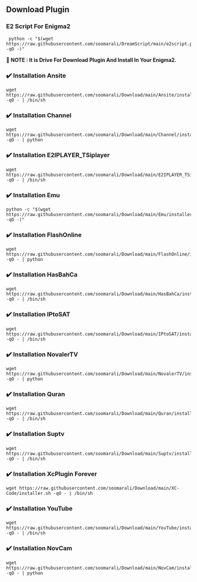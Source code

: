 ## Download Plugin
### E2 Script For Enigma2

```fish
 python -c "$(wget https://raw.githubusercontent.com/soomarali/DreamScript/main/e2script.py -qO -)"
```
**📣 NOTE : It is Drive For Download Plugin And Install In Your Enigma2.**

### ✔️ Installation Ansite

```fish
wget https://raw.githubusercontent.com/soomarali/Download/main/Ansite/installer.sh -qO - | /bin/sh
```

### ✔️ Installation Channel

```fish
wget https://raw.githubusercontent.com/soomarali/Download/main/Channel/installer.py -qO - | python
```

### ✔️ Installation E2IPLAYER_TSiplayer

```fish
wget https://raw.githubusercontent.com/soomarali/Download/main/E2IPLAYER_TSiplayer/installer.sh -qO - | /bin/sh
```

### ✔️ Installation Emu

```fish
python -c "$(wget https://raw.githubusercontent.com/soomarali/Download/main/Emu/installer.py -qO -)"
```

### ✔️ Installation FlashOnline

```fish
wget https://raw.githubusercontent.com/soomarali/Download/main/FlashOnline/installer.py -qO - | python
```

### ✔️ Installation HasBahCa

```fish
wget https://raw.githubusercontent.com/soomarali/Download/main/HasBahCa/installer.sh -qO - | /bin/sh
```

### ✔️ Installation IPtoSAT

```fish
wget https://raw.githubusercontent.com/soomarali/Download/main/IPtoSAT/installer.sh -qO - | /bin/sh
```

### ✔️ Installation NovalerTV

```fish
wget https://raw.githubusercontent.com/soomarali/Download/main/NovalerTV/installer.py -qO - | python
```

### ✔️ Installation Quran

```fish
wget https://raw.githubusercontent.com/soomarali/Download/main/Quran/installer.sh -qO - | /bin/sh
```

### ✔️ Installation Suptv

```fish
wget https://raw.githubusercontent.com/soomarali/Download/main/Suptv/installer.sh -qO - | /bin/sh
```

### ✔️ Installation XcPlugin Forever

```fish
wget https://raw.githubusercontent.com/soomarali/Download/main/XC-Code/installer.sh -qO - | /bin/sh
```

### ✔️ Installation YouTube

```fish
wget https://raw.githubusercontent.com/soomarali/Download/main/YouTube/installer.sh -qO - | /bin/sh
```

### ✔️ Installation NovCam

```fish
wget https://raw.githubusercontent.com/soomarali/Download/main/NovCam/installer.py -qO - | python
```
